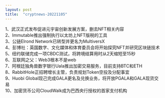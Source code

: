 ```yaml
---
layout: post
title:  "cryptnews-20221105"
---
```

1、武汉正式发布促进元宇宙创新发展方案，删去NFT相关内容  
2、Immutable推出强制执行以太坊上NFT版税的工具  
3、公链Elrond Network已转型并更名为MultiversX  
4、彭博社：英国数字、文化媒体和体育委员会将开始探究NFT并研究区块链技术  
5、纽约联储完成一项CBDC测试，将跨境结算用时从2天缩短至15秒  
6、互联网之父：Web3根本不是web  
7、阿根廷独角兽数字银行Uala推出加密交易服务，目前支持BTC和ETH  
8、RabbitHole正招聘增长主管，负责规划Token空投及分配事宜  
9、Huobi Global现己完成GALA更名及兑换业务，将开放PGALA和GALA现货交易  
10、加密货币公司CloudWalk成为巴西央行授权的首家支付机构  
